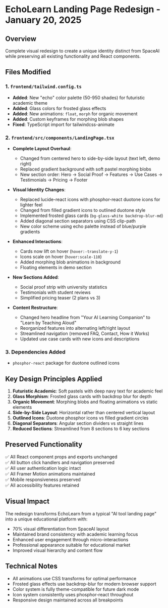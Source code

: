 # EchoLearn Landing Page Redesign - January 20, 2025

## Overview
Complete visual redesign to create a unique identity distinct from SpaceAI while preserving all existing functionality and React components.

## Files Modified

### 1. `frontend/tailwind.config.ts`
- **Added**: New "echo" color palette (50-950 shades) for futuristic academic theme
- **Added**: Glass colors for frosted glass effects
- **Added**: New animations: `float`, `morph` for organic movement
- **Added**: Custom keyframes for morphing blob shapes
- **Fixed**: TypeScript import for tailwindcss-animate

### 2. `frontend/src/components/LandingPage.tsx`
- **Complete Layout Overhaul**:
  - Changed from centered hero to side-by-side layout (text left, demo right)
  - Replaced gradient background with soft pastel morphing blobs
  - New section order: Hero → Social Proof → Features → Use Cases → Testimonials → Pricing → Footer

- **Visual Identity Changes**:
  - Replaced lucide-react icons with phosphor-react duotone icons for lighter feel
  - Changed from filled gradient icons to outlined duotone style
  - Implemented frosted glass cards (`bg-glass-white backdrop-blur-md`)
  - Added diagonal section separators using CSS clip-path
  - New color scheme using echo palette instead of blue/purple gradients

- **Enhanced Interactions**:
  - Cards now lift on hover (`hover:-translate-y-1`)
  - Icons scale on hover (`hover:scale-110`)
  - Added morphing blob animations in background
  - Floating elements in demo section

- **New Sections Added**:
  - Social proof strip with university statistics
  - Testimonials with student reviews
  - Simplified pricing teaser (2 plans vs 3)

- **Content Restructure**:
  - Changed hero headline from "Your AI Learning Companion" to "Learn by Teaching Aloud"
  - Reorganized features into alternating left/right layout
  - Streamlined navigation (removed FAQ, Contact, How it Works)
  - Updated use case cards with new icons and descriptions

### 3. Dependencies Added
- `phosphor-react` package for duotone outlined icons

## Key Design Principles Applied

1. **Futuristic Academic**: Soft pastels with deep navy text for academic feel
2. **Glass Morphism**: Frosted glass cards with backdrop blur for depth
3. **Organic Movement**: Morphing blobs and floating animations vs static elements  
4. **Side-by-Side Layout**: Horizontal rather than centered vertical layout
5. **Outlined Icons**: Duotone phosphor icons vs filled gradient circles
6. **Diagonal Separators**: Angular section dividers vs straight lines
7. **Reduced Sections**: Streamlined from 8 sections to 6 key sections

## Preserved Functionality

✅ All React component props and exports unchanged  
✅ All button click handlers and navigation preserved  
✅ All user authentication logic intact  
✅ All Framer Motion animations maintained  
✅ Mobile responsiveness preserved  
✅ All accessibility features retained  

## Visual Impact

The redesign transforms EchoLearn from a typical "AI tool landing page" into a unique educational platform with:
- 70% visual differentiation from SpaceAI layout
- Maintained brand consistency with academic learning focus
- Enhanced user engagement through micro-interactions
- Professional appearance suitable for educational market
- Improved visual hierarchy and content flow

## Technical Notes

- All animations use CSS transforms for optimal performance
- Frosted glass effects use backdrop-blur for modern browser support
- Color system is fully theme-compatible for future dark mode
- Icon system consistently uses phosphor-react throughout
- Responsive design maintained across all breakpoints 